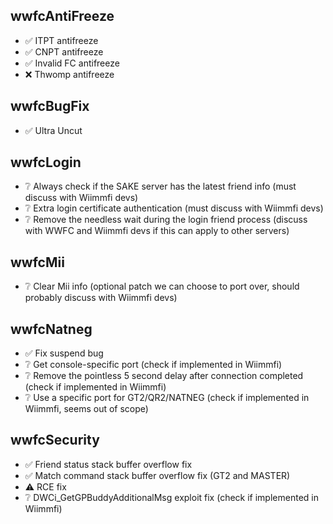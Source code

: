 ## wwfcAntiFreeze
- ✅ ITPT antifreeze
- ✅ CNPT antifreeze
- ✅ Invalid FC antifreeze
- ❌ Thwomp antifreeze

## wwfcBugFix
- ✅ Ultra Uncut

## wwfcLogin
- ❔ Always check if the SAKE server has the latest friend info (must discuss with Wiimmfi devs)
- ❔ Extra login certificate authentication (must discuss with Wiimmfi devs)
- ❔ Remove the needless wait during the login friend process (discuss with WWFC and Wiimmfi devs if this can apply to other servers)

## wwfcMii
- ❔ Clear Mii info (optional patch we can choose to port over, should probably discuss with Wiimmfi devs)

## wwfcNatneg
- ✅ Fix suspend bug
- ❔ Get console-specific port (check if implemented in Wiimmfi)
- ❔ Remove the pointless 5 second delay after connection completed (check if implemented in Wiimmfi)
- ❔ Use a specific port for GT2/QR2/NATNEG (check if implemented in Wiimmfi, seems out of scope)

## wwfcSecurity
- ✅ Friend status stack buffer overflow fix
- ✅ Match command stack buffer overflow fix (GT2 and MASTER)
- ⚠️ RCE fix
- ❔ DWCi_GetGPBuddyAdditionalMsg exploit fix (check if implemented in Wiimmfi)
